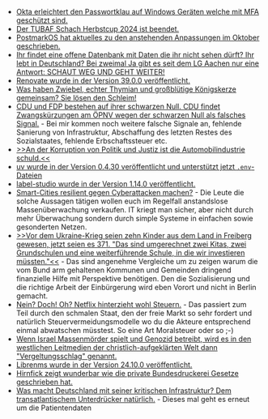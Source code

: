 * [Okta erleichtert den Passwortklau auf Windows Geräten welche mit MFA geschützt sind.](https://blog.fefe.de/?ts=99d66c74)
* [Der TUBAF Schach Herbstcup 2024 ist beendet.](https://www.tubaf.plus/post/das-war-der-erste-tubaf-schach-herbstcup-2024)
* [PostmarkOS hat aktuelles zu den anstehenden Anpassungen im Oktober geschrieben.](https://postmarketos.org/blog/2024/11/04/pmOS-update-2024-10/)
* [Ihr findet eine offene Datenbank mit Daten die ihr nicht sehen dürft? Ihr lebt in Deutschland? Bei zweimal Ja gibt es seit dem LG Aachen nur eine Antwort: SCHAUT WEG UND GEHT WEITER!](https://blog.fefe.de/?ts=99d611bd)
* [Renovate wurde in der Version 39.0.0 veröffentlicht.](https://blog.fefe.de/?ts=99d611bd)
* [Was haben Zwiebel, echter Thymian und großblütige Königskerze gemeinsam? Sie lösen den Schleim!](https://www.kostbarenatur.net/schleimloesende-hausmittel/)
* [CDU und FDP bestehen auf ihrer schwarzen Null. CDU findet Zwangskürzungen am ÖPNV wegen der schwarzen Null als falsches Signal.](https://blog.fefe.de/?ts=99d62358) - Bei mir kommen noch weitere falsche Signale an, fehlende Sanierung von Infrastruktur, Abschaffung des letzten Restes des Sozialstaates, fehlende Erbschaftssteuer etc.
* [>>An der Korruption von Politik und Justiz ist die Automobilindustrie schuld.<<](https://blog.fefe.de/?ts=99d61f26)
* [uv wurde in der Version 0.4.30 veröffentlicht und unterstützt jetzt `.env`-Dateien](https://github.com/astral-sh/uv/releases/tag/0.4.30)
* [label-studio wurde in der Version 1.14.0 veröffentlicht.](https://github.com/HumanSignal/label-studio/releases/tag/1.14.0)
* [Smart-Cities resilient gegen Cyberattacken machen?](https://www.borncity.com/blog/2024/11/05/smart-cities-gegen-cyberattacken-resilient-machen/) - Die Leute die solche Aussagen tätigen wollen euch im Regelfall anstandslose Massenüberwachung verkaufen. IT kriegt man sicher, aber nicht durch mehr Überwachung sondern durch simple Systeme in einfachen sowie gesonderten Netzen.
* [>>Vor dem Ukraine-Krieg seien zehn Kinder aus dem Land in Freiberg gewesen, jetzt seien es 371. "Das sind umgerechnet zwei Kitas, zwei Grundschulen und eine weiterführende Schule, in die wir investieren müssten."<<](https://www.mdr.de/nachrichten/sachsen/chemnitz/freiberg/treffen-buergermeister-mittelsachsen-migration-100.html) - Das sind angenehme Vergleiche um zu zeigen warum die vom Bund arm gehaltenen Kommunen und Gemeinden dringend finanzielle Hilfe mit Perspektive benötigen. Den die Sozialisierung und die richtige Arbeit der Einbürgerung wird eben Vorort und nicht in Berlin gemacht.
* [Nein? Doch! Oh? Netflix hinterzieht wohl Steuern.](https://blog.fefe.de/?ts=99d4f229) - Das passiert zum Teil durch den schmalen Staat, den der freie Markt so sehr fordert und natürlich Steuervermeidungsmodelle wo du die Akteure entsprechend einmal abwatschen müsstest. So eine Art Moralsteuer oder so ;-)
* [Wenn Israel Massenmörder spielt und Genozid betreibt, wird es in den westlichen Leitmedien der christlich-aufgeklärten Welt dann "Vergeltungsschlag" genannt.](https://blog.fefe.de/?ts=99d4d01c)
* [Librenms wurde in der Version 24.10.0 veröffentlicht.](https://github.com/librenms/librenms/releases/tag/24.10.0)
* [Hirnfick zeigt wunderbar wie die private Bundesdruckerei Gesetze geschrieben hat.](https://tuxproject.de/blog/2024/11/liegengebliebenes-vom-5-november-2024/)
* [Was macht Deutschland mit seiner kritischen Infrastruktur? Dem transatlantischem Unterdrücker natürlich.](https://www.borncity.com/blog/2024/11/05/us-finanzinvestor-will-klinik-software-spezialist-nexus-ag-uebernehmen/) - Dieses mal geht es erneut um die Patientendaten
